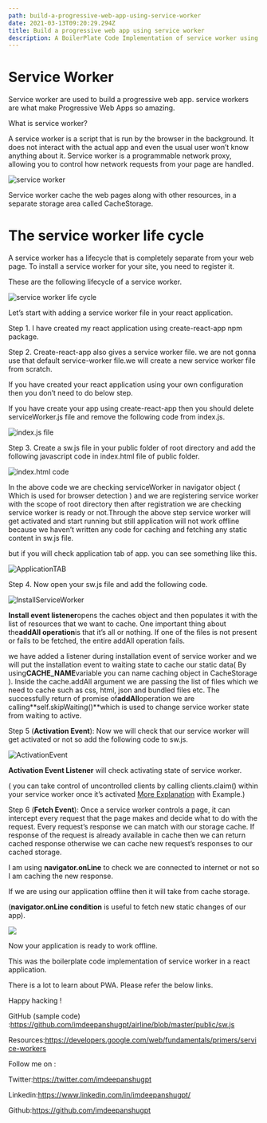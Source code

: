 ```yaml
---
path: build-a-progressive-web-app-using-service-worker
date: 2021-03-13T09:20:29.294Z
title: Build a progressive web app using service worker
description: A BoilerPlate Code Implementation of service worker using ReactJS Application.
---
```

# Service Worker

Service worker are used to build a progressive web app. service workers are what make Progressive Web Apps so amazing.

What is service worker?

A service worker is a script that is run by the browser in the background. It does not interact with the actual app and even the usual user won’t know anything about it. Service worker is a programmable network proxy, allowing you to control how network requests from your page are handled.

![service worker](../assets/1_ygpxawyxcterjjm1-qmi1q.png "service worker")

Service worker cache the web pages along with other resources, in a separate storage area called CacheStorage.

# The service worker life cycle

A service worker has a lifecycle that is completely separate from your web page. To install a service worker for your site, you need to register it.

These are the following lifecycle of a service worker.

![service worker life cycle](../assets/1_cxwnkswbpbkfbh97ceas5a.png "service worker life cycle")

Let’s start with adding a service worker file in your react application.

Step 1. I have created my react application using create-react-app npm package.

Step 2. Create-react-app also gives a service worker file. we are not gonna use that default service-worker file.we will create a new service worker file from scratch.

If you have created your react application using your own configuration then you don’t need to do below step.

If you have create your app using create-react-app then you should delete serviceWorker.js file and remove the following code from index.js.

![index.js file](../assets/1_xjsthoj3hmiz0jpkcmwlbw.png "code of index.js")

Step 3. Create a sw.js file in your public folder of root directory and add the following javascript code in index.html file of public folder.

![index.html code](../assets/2code.png "code of index.html script")

In the above code we are checking serviceWorker in navigator object ( Which is used for browser detection ) and we are registering service worker with the scope of root directory then after registration we are checking service worker is ready or not.Through the above step service worker will get activated and start running but still application will not work offline because we haven’t written any code for caching and fetching any static content in sw.js file.

but if you will check application tab of app. you can see something like this.

![ApplicationTAB](../assets/3code.jpeg "Application tab of developer tools")

Step 4. Now open your sw.js file and add the following code.

![InstallServiceWorker](../assets/4code.jpeg "Install code of service worker")

**Install event listener**opens the caches object and then populates it with the list of resources that we want to cache. One important thing about the**addAll operation**is that it’s all or nothing. If one of the files is not present or fails to be fetched, the entire addAll operation fails.

we have added a listener during installation event of service worker and we will put the installation event to waiting state to cache our static data( By using**CACHE_NAME**variable you can name caching object in CacheStorage ). Inside the cache.addAll argument we are passing the list of files which we need to cache such as css, html, json and bundled files etc. The successfully return of promise of**addAll**operation we are calling**self.skipWaiting()**which is used to change service worker state from waiting to active.

Step 5 (**Activation Event**): Now we will check that our service worker will get activated or not so add the following code to sw.js.

![ActivationEvent](../assets/5code.jpeg "Activate Event")

**Activation Event Listener** will check activating state of service worker.

( you can take control of uncontrolled clients by calling clients.claim() within your service worker once it’s activated [More Explanation](https://stackoverflow.com/questions/41009167/what-is-the-use-of-self-clients-claim) with Example.)

Step 6 (**Fetch Event**): Once a service worker controls a page, it can intercept every request that the page makes and decide what to do with the request. Every request’s response we can match with our storage cache. If response of the request is already available in cache then we can return cached response otherwise we can cache new request’s responses to our cached storage.

I am using **navigator.onLine** to check we are connected to internet or not so I am caching the new response.

If we are using our application offline then it will take from cache storage.

(**navigator.onLine condition** is useful to fetch new static changes of our app).

![](../assets/6code.jpeg)

Now your application is ready to work offline.

This was the boilerplate code implementation of service worker in a react application.

There is a lot to learn about PWA. Please refer the below links.

Happy hacking !

GitHub (sample code) :<https://github.com/imdeepanshugpt/airline/blob/master/public/sw.js>

Resources:<https://developers.google.com/web/fundamentals/primers/service-workers>

Follow me on :

Twitter:<https://twitter.com/imdeepanshugpt>

Linkedin:<https://www.linkedin.com/in/imdeepanshugpt/>

Github:<https://github.com/imdeepanshugpt>